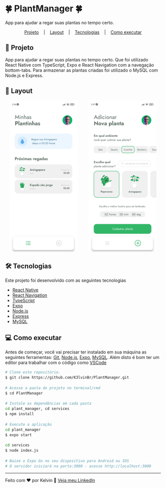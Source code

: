 # :four_leaf_clover: PlantManager :four_leaf_clover:

App para ajudar a regar suas plantas no tempo certo.
<p align="center">
  <a href="#page_facing_up-projeto">Projeto</a> &nbsp;&nbsp;&nbsp;|&nbsp;&nbsp;&nbsp;
  <a href="#art-layout">Layout</a> &nbsp;&nbsp;&nbsp;|&nbsp;&nbsp;&nbsp;
  <a href="#hammer_and_wrench-tecnologias">Tecnologias</a> &nbsp;&nbsp;&nbsp;|&nbsp;&nbsp;&nbsp;
  <a href="#computer-como-executar">Como executar</a>
</p>

## :page_facing_up: Projeto
App para ajudar a regar suas plantas no tempo certo. Que foi utilizado React Native com TypeScript, Expo e React Navigation com a navegação bottom-tabs. Para armazenar as plantas criadas foi utilizado o MySQL com Node.js e Express.

## :art: Layout
<div align="center">
  <img height="490" src="plant_manager/src/assets/to_Readme/plant_home.jpg" />
  &nbsp;&nbsp;&nbsp; &nbsp;&nbsp;&nbsp;
  <img height="490" src="plant_manager/src/assets/to_Readme/plant_add.jpg" />
</div>

## :hammer_and_wrench: Tecnologias
Este projeto foi desenvolvido com as seguintes tecnologias

- [React Native](https://reactnative.dev)
- [React Navigation](https://reactnavigation.org)
- [TypeScript](https://www.typescriptlang.org)
- [Expo](https://expo.dev)
- [Node.js](https://nodejs.org/en/)
- [Express](https://expressjs.com)
- [MySQL](https://www.mysql.com)

## :computer: Como executar
Antes de começar, você vai precisar ter instalado em sua máquina as seguintes ferramentas:
[Git](https://git-scm.com), [Node.js](https://nodejs.org/en/), [Expo](https://expo.dev), [MySQL](https://www.mysql.com). Além disto é bom ter um editor para trabalhar com o código como [VSCode](https://code.visualstudio.com/)

```bash
# Clone este repositório.
$ git clone https://github.com/K3lvinBr/PlantManager.git

# Acesse a pasta do projeto no terminal/cmd
$ cd PlantManager

# Instale as dependências em cada pasta
cd plant_manager, cd services
$ npm install

# Execute a aplicação
cd plant_manager
$ expo start

cd services
$ node index.js

# Baixe o Expo Go no seu dispositivo para Android ou IOS
# O servidor iniciará na porta:3000 - acesse http://localhost:3000
```

---
Feito com ❤️ por Kelvin 👋 [Veja meu LinkedIn](https://www.linkedin.com/in/kelvin-sales-54306321a/)
